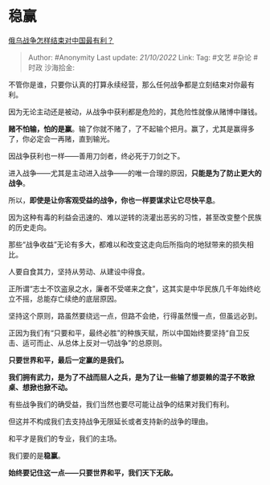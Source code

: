 # 稳赢
[俄乌战争怎样结束对中国最有利？](https://www.zhihu.com/question/554908077/answer/2717985985)

> Author: #Anonymity
> Last update: *21/10/2022*
> Link:
> Tag: #文艺 #杂论 #时政
> 沙海拾金:

不管你是谁，只要你认真的打算永续经营，那么任何战争都是立刻结束对你最有利。

因为无论主动还是被动，从战争中获利都是危险的，其危险性就像从赌博中赚钱。

**赌不怕输，怕的是赢**。输了你就不赌了，了不起输个把月。赢了，尤其是赢得多了，你必定会一再赌，直到输光。

因战争获利也一样——善用刀剑者，终必死于刀剑之下。

进入战争——尤其是主动进入战争——的唯一合理的原因，**只能是为了防止更大的战争**。

所以，**即使是让你客观受益的战争，你也一样要谋求让它尽快平息**。

因为这种有毒的利益会迅速的、难以逆转的浇灌出恶劣的习性，甚至改变整个民族的历史走向。

那些“战争收益”无论有多大，都难以和改变这走向后所指向的地狱带来的损失相比。

人要自食其力，坚持从劳动、从建设中得食。

正所谓“志士不饮盗泉之水，廉者不受嗟来之食”，这其实是中华民族几千年始终屹立不摇，总能存亡续绝的底层原因。

坚持这个原则，路虽然要绕远一点，但路不会绝，行得虽然慢一点，但虽远必到。

正因为我们有“只要和平，最终必胜”的种族天赋，所以中国始终要坚持“自卫反击、适可而止、从总体上反对一切战争”的总原则。

**只要世界和平，最后一定赢的是我们。**

**我们拥有武力，是为了不战而屈人之兵，是为了让一些输了想耍赖的混子不敢掀桌、想掀也掀不动。**

有些战争我们的确受益，我们当然也要尽可能让战争的结果对我们有利。

但这并不构成我们去支持战争无限延长或者支持新的战争的理由。

和平才是我们的专业，我们的主场。

我们要的是**稳赢**。

**始终要记住这一点——只要世界和平，我们天下无敌。**